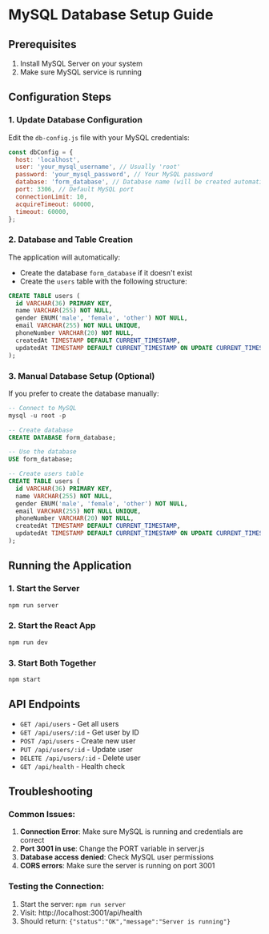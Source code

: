 # MySQL Database Setup Guide

## Prerequisites
1. Install MySQL Server on your system
2. Make sure MySQL service is running

## Configuration Steps

### 1. Update Database Configuration
Edit the `db-config.js` file with your MySQL credentials:

```javascript
const dbConfig = {
  host: 'localhost',
  user: 'your_mysql_username', // Usually 'root'
  password: 'your_mysql_password', // Your MySQL password
  database: 'form_database', // Database name (will be created automatically)
  port: 3306, // Default MySQL port
  connectionLimit: 10,
  acquireTimeout: 60000,
  timeout: 60000,
};
```

### 2. Database and Table Creation
The application will automatically:
- Create the database `form_database` if it doesn't exist
- Create the `users` table with the following structure:

```sql
CREATE TABLE users (
  id VARCHAR(36) PRIMARY KEY,
  name VARCHAR(255) NOT NULL,
  gender ENUM('male', 'female', 'other') NOT NULL,
  email VARCHAR(255) NOT NULL UNIQUE,
  phoneNumber VARCHAR(20) NOT NULL,
  createdAt TIMESTAMP DEFAULT CURRENT_TIMESTAMP,
  updatedAt TIMESTAMP DEFAULT CURRENT_TIMESTAMP ON UPDATE CURRENT_TIMESTAMP
);
```

### 3. Manual Database Setup (Optional)
If you prefer to create the database manually:

```sql
-- Connect to MySQL
mysql -u root -p

-- Create database
CREATE DATABASE form_database;

-- Use the database
USE form_database;

-- Create users table
CREATE TABLE users (
  id VARCHAR(36) PRIMARY KEY,
  name VARCHAR(255) NOT NULL,
  gender ENUM('male', 'female', 'other') NOT NULL,
  email VARCHAR(255) NOT NULL UNIQUE,
  phoneNumber VARCHAR(20) NOT NULL,
  createdAt TIMESTAMP DEFAULT CURRENT_TIMESTAMP,
  updatedAt TIMESTAMP DEFAULT CURRENT_TIMESTAMP ON UPDATE CURRENT_TIMESTAMP
);
```

## Running the Application

### 1. Start the Server
```bash
npm run server
```

### 2. Start the React App
```bash
npm run dev
```

### 3. Start Both Together
```bash
npm start
```

## API Endpoints

- `GET /api/users` - Get all users
- `GET /api/users/:id` - Get user by ID
- `POST /api/users` - Create new user
- `PUT /api/users/:id` - Update user
- `DELETE /api/users/:id` - Delete user
- `GET /api/health` - Health check

## Troubleshooting

### Common Issues:

1. **Connection Error**: Make sure MySQL is running and credentials are correct
2. **Port 3001 in use**: Change the PORT variable in server.js
3. **Database access denied**: Check MySQL user permissions
4. **CORS errors**: Make sure the server is running on port 3001

### Testing the Connection:
1. Start the server: `npm run server`
2. Visit: http://localhost:3001/api/health
3. Should return: `{"status":"OK","message":"Server is running"}`